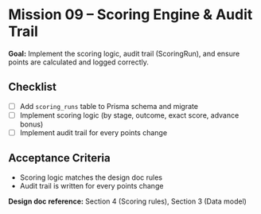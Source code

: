 # Mission 09 – Scoring Engine & Audit Trail

**Goal:**
Implement the scoring logic, audit trail (ScoringRun), and ensure points are calculated and logged correctly.

## Checklist

- [ ] Add `scoring_runs` table to Prisma schema and migrate
- [ ] Implement scoring logic (by stage, outcome, exact score, advance bonus)
- [ ] Implement audit trail for every points change

## Acceptance Criteria

- Scoring logic matches the design doc rules
- Audit trail is written for every points change

**Design doc reference:** Section 4 (Scoring rules), Section 3 (Data model)
